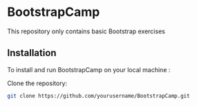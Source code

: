 # BootstrapCamp
This repository only contains basic Bootstrap exercises

## Installation
To install and run BootstrapCamp on your local machine :

Clone the repository:
```bash
git clone https://github.com/yourusername/BootstrapCamp.git
```
